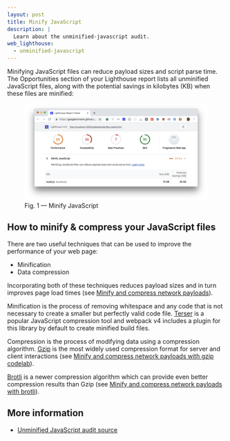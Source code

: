 ```yaml
---
layout: post
title: Minify JavaScript
description: |
  Learn about the unminified-javascript audit.
web_lighthouse:
  - unminified-javascript
---
```


Minifying JavaScript files can reduce payload sizes and script parse time.
The Opportunities section of your Lighthouse report lists
all unminified JavaScript files,
along with the potential savings in kilobytes (KB)
when these files are minified:

<figure class="w-figure">
  <img class="w-screenshot w-screenshot--filled" src="unminified-javascript.png" alt="Minify JavaScript">
  <figcaption class="w-figcaption">
    Fig. 1 — Minify JavaScript
  </figcaption>
</figure>

## How to minify & compress your JavaScript files

There are two useful techniques that can be used to improve the performance of your web page:

- Minification
- Data compression

Incorporating both of these techniques reduces payload sizes and in turn improves page load times
(see [Minify and compress network payloads](/reduce-network-payloads-using-text-compression)).

Minification is the process of removing whitespace and any code that is not necessary
to create a smaller but perfectly valid code file.
[Terser](https://github.com/terser-js/terser) is a popular JavaScript compression tool and
webpack v4 includes a plugin for this library by default to create minified build files.

Compression is the process of modifying data using a compression algorithm.
[Gzip](https://www.youtube.com/watch?v=whGwm0Lky2s&feature=youtu.be&t=14m11s)
is the most widely used compression format for server and client interactions
(see [Minify and compress network payloads with gzip codelab](/codelab-text-compression)).

[Brotli](https://opensource.googleblog.com/2015/09/introducing-brotli-new-compression.html)
is a newer compression algorithm which can provide even better compression results than Gzip
(see [Minify and compress network payloads with brotli](/codelab-text-compression-brotli)).

## More information

- [Unminified JavaScript audit source](https://github.com/GoogleChrome/lighthouse/blob/master/lighthouse-core/audits/byte-efficiency/unminified-javascript.js)